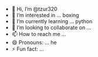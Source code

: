 - 👋 Hi, I’m @tzur320
- 👀 I’m interested in ... boxing
- 🌱 I’m currently learning ... python
- 💞️ I’m looking to collaborate on ...
- 📫 How to reach me ...
- 😄 Pronouns: ... he
- ⚡ Fun fact: ...

<!---
tzur320/tzur320 is a ✨ special ✨ repository because its `README.md` (this file) appears on your GitHub profile.
You can click the Preview link to take a look at your changes.
--->
